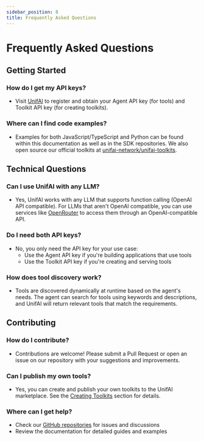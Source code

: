 ```yaml
---
sidebar_position: 8
title: Frequently Asked Questions
---
```


# Frequently Asked Questions

## Getting Started

### How do I get my API keys?
- Visit [UnifAI](https://app.unifai.network/) to register and obtain your Agent API key (for tools) and Toolkit API key (for creating toolkits).

### Where can I find code examples?
- Examples for both JavaScript/TypeScript and Python can be found within this documentation as well as in the SDK repositories. We also open source our official toolkits at [unifai-network/unifai-toolkits](https://github.com/unifai-network/unifai-toolkits).

## Technical Questions

### Can I use UnifAI with any LLM?
- Yes, UnifAI works with any LLM that supports function calling (OpenAI API compatible). For LLMs that aren't OpenAI compatible, you can use services like [OpenRouter](https://openrouter.ai/docs) to access them through an OpenAI-compatible API.

### Do I need both API keys?
- No, you only need the API key for your use case:
  - Use the Agent API key if you're building applications that use tools
  - Use the Toolkit API key if you're creating and serving tools

### How does tool discovery work?
- Tools are discovered dynamically at runtime based on the agent's needs. The agent can search for tools using keywords and descriptions, and UnifAI will return relevant tools that match the requirements.

## Contributing

### How do I contribute?
- Contributions are welcome! Please submit a Pull Request or open an issue on our repository with your suggestions and improvements.

### Can I publish my own tools?
- Yes, you can create and publish your own toolkits to the UnifAI marketplace. See the [Creating Toolkits](/creating-toolkits) section for details.

### Where can I get help?
- Check our [GitHub repositories](https://github.com/unifai-network/) for issues and discussions
- Review the documentation for detailed guides and examples
